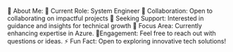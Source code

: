 💫 About Me:
🔭 Current Role: System Engineer
👯 Collaboration: Open to collaborating on impactful projects
🤝 Seeking Support: Interested in guidance and insights for technical growth
🌱 Focus Area: Currently enhancing expertise in Azure.
💬Engagement: Feel free to reach out with questions or ideas.
⚡ Fun Fact: Open to exploring innovative tech solutions!
